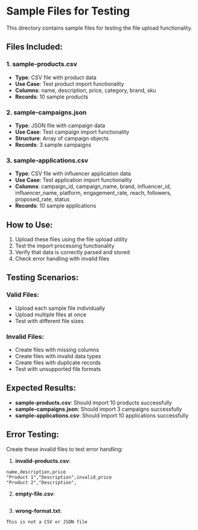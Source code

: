 # Sample Files for Testing

This directory contains sample files for testing the file upload functionality.

## Files Included:

### 1. sample-products.csv
- **Type**: CSV file with product data
- **Use Case**: Test product import functionality
- **Columns**: name, description, price, category, brand, sku
- **Records**: 10 sample products

### 2. sample-campaigns.json
- **Type**: JSON file with campaign data
- **Use Case**: Test campaign import functionality
- **Structure**: Array of campaign objects
- **Records**: 3 sample campaigns

### 3. sample-applications.csv
- **Type**: CSV file with influencer application data
- **Use Case**: Test application import functionality
- **Columns**: campaign_id, campaign_name, brand, influencer_id, influencer_name, platform, engagement_rate, reach, followers, proposed_rate, status
- **Records**: 10 sample applications

## How to Use:

1. Upload these files using the file upload utility
2. Test the import processing functionality
3. Verify that data is correctly parsed and stored
4. Check error handling with invalid files

## Testing Scenarios:

### Valid Files:
- Upload each sample file individually
- Upload multiple files at once
- Test with different file sizes

### Invalid Files:
- Create files with missing columns
- Create files with invalid data types
- Create files with duplicate records
- Test with unsupported file formats

## Expected Results:

- **sample-products.csv**: Should import 10 products successfully
- **sample-campaigns.json**: Should import 3 campaigns successfully
- **sample-applications.csv**: Should import 10 applications successfully

## Error Testing:

Create these invalid files to test error handling:

1. **invalid-products.csv**:
```csv
name,description,price
"Product 1","Description",invalid_price
"Product 2","Description",
```

2. **empty-file.csv**:
```csv
```

3. **wrong-format.txt**:
```
This is not a CSV or JSON file
```
